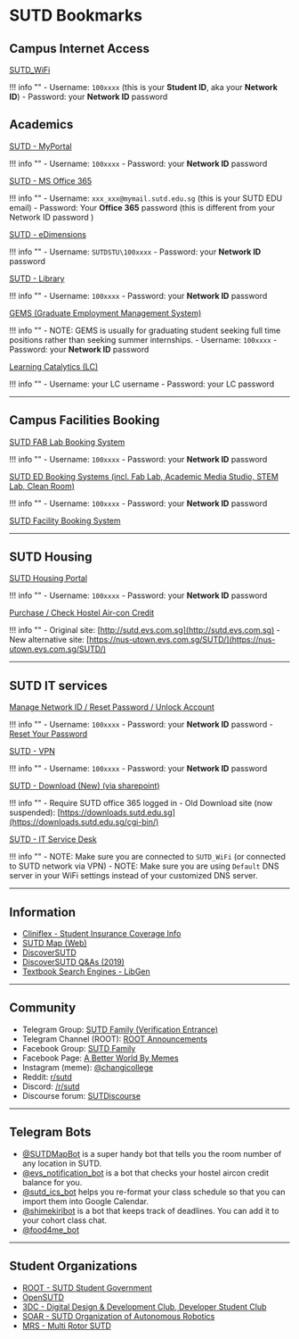 # SUTD Bookmarks

## Campus Internet Access

[SUTD_WiFi](#)

!!! info ""
    - Username: `100xxxx` (this is your **Student ID**, aka your **Network ID**)
    - Password: your **Network ID** password

## Academics

[SUTD - MyPortal](https://myportal.sutd.edu.sg/psp/EPPRD/?cmd=login&languageCd=ENG)

!!! info ""
    - Username: `100xxxx`
    - Password: your **Network ID** password 

[SUTD - MS Office 365](http://portal.sutd.edu.sg/)

!!! info ""
    - Username: `xxx_xxx@mymail.sutd.edu.sg` (this is your SUTD EDU email)
    - Password: Your **Office 365** password (this is different from your Network ID password )

[SUTD - eDimensions](https://edimension.sutd.edu.sg/webapps/login/)

!!! info ""
    - Username: `SUTDSTU\100xxxx`
    - Password: your **Network ID** password 

[SUTD - Library](https://mylibrary.sutd.edu.sg)

!!! info ""
    - Username: `100xxxx`
    - Password: your **Network ID** password 

[GEMS (Graduate Employment Management System)](https://sutd-csm.symplicity.com/students/index.php)

!!! info ""
    - NOTE: GEMS is usually for graduating student seeking full time positions rather than seeking summer internships.
    - Username: `100xxxx`
    - Password: your **Network ID** password 

[Learning Catalytics (LC)](https://learningcatalytics.com/sign_in?login=true)

!!! info ""
    - Username: your LC username
    - Password: your LC password


---

## Campus Facilities Booking

[SUTD FAB Lab Booking System](https://edbooking.sutd.edu.sg/fablabbooking/Web/)

!!! info ""
    - Username: `100xxxx`
    - Password: your **Network ID** password 

[SUTD ED Booking Systems (incl. Fab Lab, Academic Media Studio, STEM Lab, Clean Room)](https://edbooking.sutd.edu.sg/edsystems/)

!!! info ""
    - Username: `100xxxx`
    - Password: your **Network ID** password 

[SUTD Facility Booking System](https://usermgmtsys.sutd.edu.sg/login)

---


## SUTD Housing

[SUTD Housing Portal](https://hms.sutd.edu.sg/studentportal/Default.aspx?Params=L9ezxPcQnQuRGKTzF%2b4sxeNblvAA%2b26c)

!!! info ""
    - Username: `100xxxx`
    - Password: your **Network ID** password 

[Purchase / Check Hostel Air-con Credit](http://sutd.evs.com.sg) 

!!! info ""
    - Original site: [http://sutd.evs.com.sg](http://sutd.evs.com.sg)
    - New alternative site: [https://nus-utown.evs.com.sg/SUTD/](https://nus-utown.evs.com.sg/SUTD/)


---

## SUTD IT services

[Manage Network ID / Reset Password / Unlock Account](https://studentselfhelp.sutd.edu.sg/showLogin.cc)

!!! info ""
    - Username: `100xxxx`
    - Password: your **Network ID** password 
    - [Reset Your Password](https://sams.sutd.edu.sg/AD_Reset_Help.html)

[SUTD - VPN](https://sutdvpn.sutd.edu.sg/student)

!!! info ""
    - Username: `100xxxx`
    - Password: your **Network ID** password 


[SUTD - Download (New) (via sharepoint)](https://sutdapac-my.sharepoint.com/personal/sysop_sutd_edu_sg/_layouts/15/onedrive.aspx?id=%2Fpersonal%2Fsysop%5Fsutd%5Fedu%5Fsg%2FDocuments%2FStudents%20Software&originalPath=aHR0cHM6Ly9zdXRkYXBhYy1teS5zaGFyZXBvaW50LmNvbS86ZjovZy9wZXJzb25hbC9zeXNvcF9zdXRkX2VkdV9zZy9FaVJ4Mk5Xb0l1RkpvT0xfOXMxQ2ZSQUIzckZOZmw1LTJWU2xfQTRYd1VhN2xnP3J0aW1lPUN0UldycWczMkVn)

!!! info ""
    - Require SUTD office 365 logged in
    - Old Download site (now suspended): [https://downloads.sutd.edu.sg](https://downloads.sutd.edu.sg/cgi-bin/)

[SUTD - IT Service Desk](http://itservicedesk.sutd.edu.sg/)

!!! info ""
    - NOTE: Make sure you are connected to `SUTD_WiFi` (or connected to SUTD network via VPN)
    - NOTE: Make sure you are using `Default` DNS server in your WiFi settings instead of your customized DNS server.


---

## Information

- [Cliniflex - Student Insurance Coverage Info](https://www.mycg.com.sg/sutd#sutd/coverage)
- [SUTD Map (Web)](https://sutdmap.appspot.com)
- [DiscoverSUTD](https://discover.opensutd.org/)
- [DiscoverSUTD Q&As (2019)](https://hackmd.io/MT2rK-89QceRHcFNsXorfg?view#AMADiscoverSUTD)
- [Textbook Search Engines - LibGen](http://gen.lib.rus.ec)

---

## Community

- Telegram Group: [SUTD Family (Verification Entrance)](https://root.sutd.edu.sg/sutdfamily/)
- Telegram Channel (ROOT): [ROOT Announcements](https://t.me/SUTDROOTAnnouncements)
- Facebook Group: [SUTD Family](https://www.facebook.com/groups/522995557746987)
- Facebook Page: [A Better World By Memes](https://www.facebook.com/SUTDmemes/)
- Instagram (meme): [@changicollege](https://www.instagram.com/changicollege)
- Reddit: [r/sutd](https://www.reddit.com/r/sutd/)
- Discord: [/r/sutd](https://discord.com/invite/gp6Yd3F)
- Discourse forum: [SUTDiscourse](https://sutdiscourse.org/login)
---

## Telegram Bots

- [@SUTDMapBot](https://t.me/SUTDMapBot) is a super handy bot that tells you the room number of any location in SUTD.
- [@evs_notification_bot](https://t.me/evs_notification_bot) is a bot that checks your hostel aircon credit balance for you.
- [@sutd_ics_bot](https://t.me/sutd_ics_bot) helps you re-format your class schedule so that you can import them into Google Calendar.
- [@shimekiribot](https://t.me/shimekiribot) is a bot that keeps track of deadlines. You can add it to your cohort class chat.
- [@food4me_bot](https://t.me/food4me_bot)


---


## Student Organizations 

- [ROOT - SUTD Student Government](https://root.sutd.edu.sg/)
- [OpenSUTD](https://opensutd.org/)
- [3DC - Digital Design & Development Club, Developer Student Club](https://3dcdsc.github.io/About/)
- [SOAR - SUTD Organization of Autonomous Robotics](https://soar.opensutd.org/)
- [MRS - Multi Rotor SUTD](https://multirotorsociety.github.io/)
